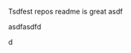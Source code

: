 Tsdfest repos readme is great asdf







asdfasdfd




d





















































































































































